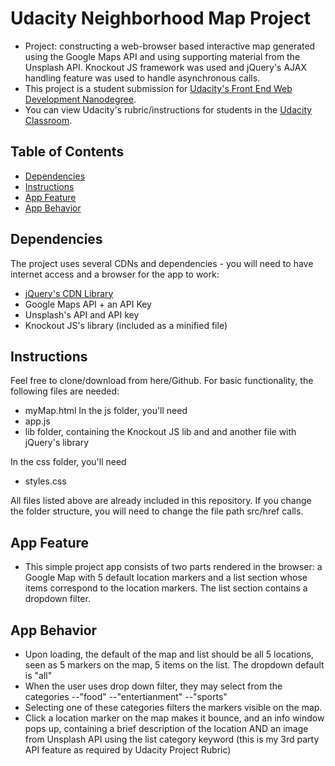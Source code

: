 # Udacity Neighborhood Map Project

- Project: constructing a web-browser based interactive map generated using the Google Maps API and using supporting material from the Unsplash API. Knockout JS framework was used and jQuery's AJAX handling feature was used to handle asynchronous calls.
- This project is a student submission for [Udacity's Front End Web Development Nanodegree](https://www.udacity.com/course/front-end-web-developer-nanodegree--nd001).
- You can view Udacity's rubric/instructions for students in the [Udacity Classroom](https://classroom.udacity.com/me).


## Table of Contents

- [Dependencies](#dependencies)
- [Instructions](#instructions)
- [App Feature](#appfeature)
- [App Behavior](#appbehavior)



## Dependencies
The project uses several CDNs and dependencies - you will need to have internet access and a browser for the app to work:

- [jQuery's CDN Library](https://code.jquery.com/jquery/)
- Google Maps API + an API Key
- Unsplash's API and API key
- Knockout JS's library (included as a minified file)


## Instructions

Feel free to clone/download from here/Github.
For basic functionality, the following files are needed:
- myMap.html
In the js folder, you'll need
- app.js
- lib folder, containing the Knockout JS lib and and another file with jQuery's library

In the css folder, you'll need
- styles.css

All files listed above are already included in this repository.
If you change the folder structure, you will need to change the file path src/href calls.

## <a name="appfeature"></a>App Feature
- This simple project app consists of two parts rendered in the browser: a Google Map with 5 default location markers and a list section whose items correspond to the location markers. The list section contains a dropdown filter.

## <a name="appbehavior"></a>App Behavior
- Upon loading, the default of the map and list should be all 5 locations, seen as 5 markers on the map, 5 items on the list. The dropdown default is "all"
- When the user uses drop down filter, they may select from the categories
--"food"
--"entertianment"
--"sports"
- Selecting one of these categories filters the markers visible on the map.
- Click a location marker on the map makes it bounce, and an info window pops up, containing a brief description of the location AND an image from Unsplash API using the list category keyword (this is my 3rd party API feature as required by Udacity Project Rubric)



